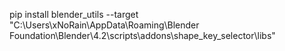pip install blender_utils --target "C:\Users\xNoRain\AppData\Roaming\Blender Foundation\Blender\4.2\scripts\addons\shape_key_selector\libs"